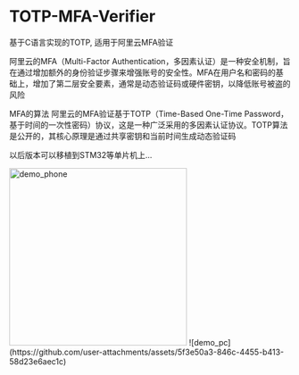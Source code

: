 # TOTP-MFA-Verifier
基于C语言实现的TOTP, 适用于阿里云MFA验证

阿里云的MFA（Multi-Factor Authentication，多因素认证）是一种安全机制，旨在通过增加额外的身份验证步骤来增强账号的安全性。MFA在用户名和密码的基础上，增加了第二层安全要素，通常是动态验证码或硬件密钥，以降低账号被盗的风险

MFA的算法
阿里云的MFA验证基于TOTP（Time-Based One-Time Password，基于时间的一次性密码）协议，这是一种广泛采用的多因素认证协议。TOTP算法是公开的，其核心原理是通过共享密钥和当前时间生成动态验证码

以后版本可以移植到STM32等单片机上...

<img width="318" alt="demo_phone" src="https://github.com/user-attachments/assets/bb26e550-ed04-43ee-98ea-373bfe1bfe74" />
![demo_pc](https://github.com/user-attachments/assets/5f3e50a3-846c-4455-b413-58d23e6aec1c)

